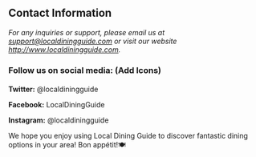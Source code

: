 ## Contact Information
*For any inquiries or support, please email us at support@localdiningguide.com or visit our website http://www.localdiningguide.com.*

### Follow us on social media: (Add Icons)
#### 
**Twitter:** @localdiningguide

**Facebook:** LocalDiningGuide

**Instagram:** @localdiningguide

We hope you enjoy using Local Dining Guide to discover fantastic dining options in your 
area! Bon appétit!🍽️